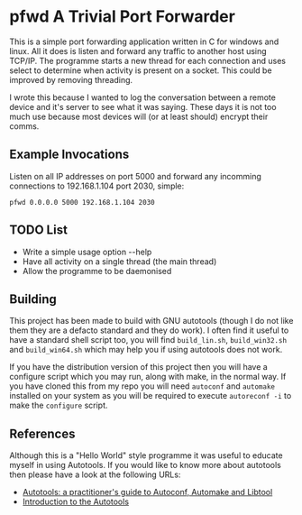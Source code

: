 pfwd A Trivial Port Forwarder
=============================

This is a simple port forwarding application written in C for windows and linux.
All it does is listen and forward any traffic to another host using TCP/IP.
The programme starts a new thread for each connection and uses select to determine 
when activity is present on a socket. This could be improved by removing 
threading.

I wrote this because I wanted to log the conversation between a remote device and 
it's server to see what it was saying. These days it is not too much use because 
most devices will (or at least should) encrypt their comms.

Example Invocations
-------------------

Listen on all IP addresses on port 5000 and forward any incomming connections to
192.168.1.104 port 2030, simple:

	pfwd 0.0.0.0 5000 192.168.1.104 2030

TODO List
---------

 * Write a simple usage option --help
 * Have all activity on a single thread (the main thread)
 * Allow the programme to be daemonised

Building
--------

This project has been made to build with GNU autotools (though I do not like 
them they are a defacto standard and they do work). I often find it useful to 
have a standard shell script too, you will find `build_lin.sh`, `build_win32.sh` 
and `build_win64.sh` which may help you if using autotools does not work.

If you have the distribution version of this project then you will have a 
configure script which you may run, along with make, in the normal way. If you 
have cloned this from my repo you will need `autoconf` and `automake` installed 
on your system as you will be required to execute `autoreconf -i` to make the 
`configure` script.

References
----------

Although this is a "Hello World" style programme it was useful to educate 
myself in using Autotools. If you would like to know more about autotools then 
please have a look at the following URLs:

* [Autotools: a practitioner's guide to Autoconf, Automake and Libtool](http://freesoftwaremagazine.com/books/autotools_a_guide_to_autoconf_automake_libtool/)
* [Introduction to the Autotools](http://www.dwheeler.com/autotools/)


